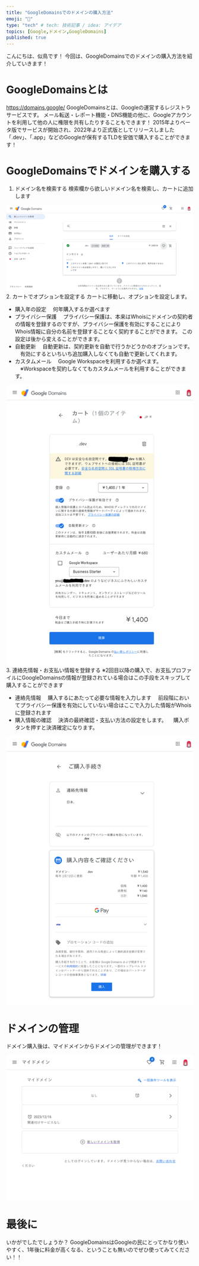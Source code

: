 ```yaml
---
title: "GoogleDomainsでのドメインの購入方法"
emoji: "🧾"
type: "tech" # tech: 技術記事 / idea: アイデア
topics: [Google,ドメイン,GoogleDomains]
published: true
---
```


こんにちは、似鳥です！
今回は、GoogleDomainsでのドメインの購入方法を紹介していきます！
# GoogleDomainsとは
https://domains.google/
GoogleDomainsとは、Googleの運営するレジストラサービスです。
メール転送・レポート機能・DNS機能の他に、Googleアカウントを利用して他の人に権限を共有したりすることもできます！
2015年よりベータ版でサービスが開始され、2022年より正式版としてリリースしました
「.dev」、「.app」などのGoogleが保有するTLDを安価で購入することができます！
# GoogleDomainsでドメインを購入する
1. ドメイン名を検索する
検索欄から欲しいドメイン名を検索し、カートに追加します

![](/images/1dc351f3542f67/image1.png)
2. カートでオプションを設定する
カートに移動し、オプションを設定します。
- 購入年の設定
　何年購入するか選べます
- プライバシー保護
　プライバシー保護は、本来はWhoisにドメインの契約者の情報を登録するのですが、プライバシー保護を有効にすることによりWhois情報に自分の名前を登録することなく契約することができます。
この設定は後から変えることができます。
- 自動更新
　自動更新は、契約更新を自動で行うかどうかのオプションです。
　有効にするといちいち追加購入しなくても自動で更新してくれます。
- カスタムメール
　Google Workspaceを利用するか選べます。
　※Workspaceを契約しなくてもカスタムメールを利用することができます。

![](/images/1dc351f3542f67/image2.png)
3. 連絡先情報・お支払い情報を登録する
※2回目以降の購入で、お支払プロファイルにGoogleDomainsの情報が登録されている場合はこの手段をスキップして購入することができます
- 連絡先情報
　購入するにあたって必要な情報を入力します
　前段階においてプライバシー保護を有効にしていない場合はここで入力した情報がWhoisに登録されます
- 購入情報の確認
　決済の最終確認・支払い方法の設定をします。
　購入ボタンを押すと決済確定になります。

![](/images/1dc351f3542f67/image3.png)

# ドメインの管理
ドメイン購入後は、マイドメインからドメインの管理ができます！

![](/images/1dc351f3542f67/image4.png)

# 最後に
いかがでしたでしょうか？
GoogleDomainsはGoogleの民にとってかなり使いやすく、1年後に料金が高くなる、ということも無いのでぜひ使ってみてください！！